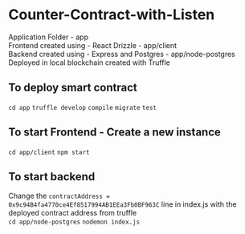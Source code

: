 # Counter-Contract-with-Listen

Application Folder - app </br>
Frontend created using - React Drizzle - app/client</br>
Backend created using - Express and Postgres - app/node-postgres</br>
Deployed in local blockchain created with Truffle</br>

## To deploy smart contract

`cd app`
`truffle develop`
`compile`
`migrate`
`test`

## To start Frontend - Create a new instance

`cd app/client`
`npm start`

## To start backend

Change the `contractAddress = 0x9c94B4fa4770ce4Ef8517994AB1EEa3Fb0BF963C` line in index.js with the deployed contract address from truffle</br>
`cd app/node-postgres`
`nodemon index.js`


